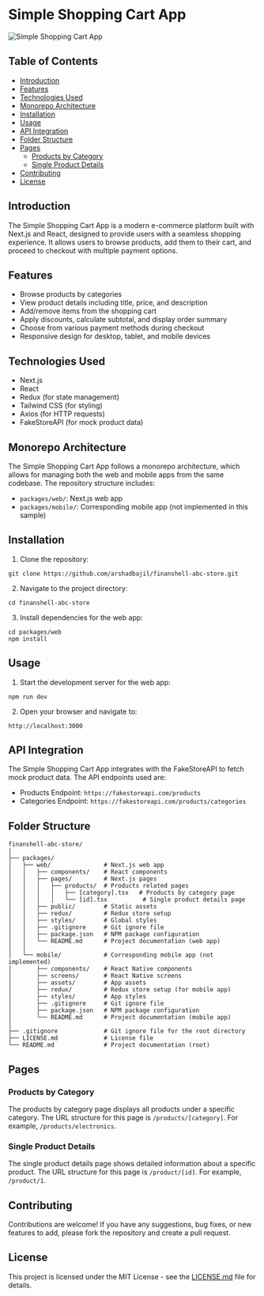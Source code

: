 # Simple Shopping Cart App

![Simple Shopping Cart App](https://cdn.dribbble.com/userupload/13213221/file/original-bd3a0b0a001c087afb37ceb901794946.png?resize=400x0)

## Table of Contents

- [Introduction](#introduction)
- [Features](#features)
- [Technologies Used](#technologies-used)
- [Monorepo Architecture](#monorepo-architecture)
- [Installation](#installation)
- [Usage](#usage)
- [API Integration](#api-integration)
- [Folder Structure](#folder-structure)
- [Pages](#pages)
  - [Products by Category](#products-by-category)
  - [Single Product Details](#single-product-details)
- [Contributing](#contributing)
- [License](#license)

## Introduction

The Simple Shopping Cart App is a modern e-commerce platform built with Next.js and React, designed to provide users with a seamless shopping experience. It allows users to browse products, add them to their cart, and proceed to checkout with multiple payment options.

## Features

- Browse products by categories
- View product details including title, price, and description
- Add/remove items from the shopping cart
- Apply discounts, calculate subtotal, and display order summary
- Choose from various payment methods during checkout
- Responsive design for desktop, tablet, and mobile devices

## Technologies Used

- Next.js
- React
- Redux (for state management)
- Tailwind CSS (for styling)
- Axios (for HTTP requests)
- FakeStoreAPI (for mock product data)

## Monorepo Architecture

The Simple Shopping Cart App follows a monorepo architecture, which allows for managing both the web and mobile apps from the same codebase. The repository structure includes:

- `packages/web/`: Next.js web app
- `packages/mobile/`: Corresponding mobile app (not implemented in this sample)

## Installation

1. Clone the repository:

```
git clone https://github.com/arshadbajil/finanshell-abc-store.git
```

2. Navigate to the project directory:

```
cd finanshell-abc-store
```

3. Install dependencies for the web app:

```
cd packages/web
npm install
```

## Usage

1. Start the development server for the web app:

```
npm run dev
```

2. Open your browser and navigate to:

```
http://localhost:3000
```

## API Integration

The Simple Shopping Cart App integrates with the FakeStoreAPI to fetch mock product data. The API endpoints used are:

- Products Endpoint: `https://fakestoreapi.com/products`
- Categories Endpoint: `https://fakestoreapi.com/products/categories`

## Folder Structure

```
finanshell-abc-store/
│
├── packages/
│   ├── web/               # Next.js web app
│   │   ├── components/    # React components
│   │   ├── pages/         # Next.js pages
│   │   │   ├── products/  # Products related pages
│   │   │   │   ├── [category].tsx   # Products by category page
│   │   │   │   └── [id].tsx          # Single product details page
│   │   ├── public/        # Static assets
│   │   ├── redux/         # Redux store setup
│   │   ├── styles/        # Global styles
│   │   ├── .gitignore     # Git ignore file
│   │   ├── package.json   # NPM package configuration
│   │   └── README.md      # Project documentation (web app)
│   │
│   └── mobile/            # Corresponding mobile app (not implemented)
│       ├── components/    # React Native components
│       ├── screens/       # React Native screens
│       ├── assets/        # App assets
│       ├── redux/         # Redux store setup (for mobile app)
│       ├── styles/        # App styles
│       ├── .gitignore     # Git ignore file
│       ├── package.json   # NPM package configuration
│       └── README.md      # Project documentation (mobile app)
│
├── .gitignore             # Git ignore file for the root directory
├── LICENSE.md             # License file
└── README.md              # Project documentation (root)
```

## Pages

### Products by Category

The products by category page displays all products under a specific category. The URL structure for this page is `/products/[category]`. For example, `/products/electronics`.

### Single Product Details

The single product details page shows detailed information about a specific product. The URL structure for this page is `/product/[id]`. For example, `/product/1`.

## Contributing

Contributions are welcome! If you have any suggestions, bug fixes, or new features to add, please fork the repository and create a pull request.

## License

This project is licensed under the MIT License - see the [LICENSE.md](LICENSE.md) file for details.
